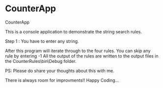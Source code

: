 # CounterApp
CounterApp

This is a console application to demonstrate the string search rules.

Step 1 : You have to enter any string.

After this program will iterate through to the four rules. 
You can skip any rule by entering -1
All the output of the rules are written to the output files in the CounterRules\bin\Debug folder.

PS: Please do share your thoughts about this with me.

There is always room for improvments!!
Happy Coding...
